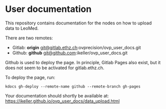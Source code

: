 # User documentation

This repository contains documentation for the nodes on how to upload data to LeoMed. 

There are two remotes:
* Gitlab: **origin** git@gitlab.ethz.ch:ovprecision/ovp_user_docs.git
* Github: **github** git@github.com:ikeller/ovp_user_docs.git

Github is used to deploy the page. In principle, Gitlab Pages also exist, but it does not seem to be activated for gitlab.ethz.ch.

To deploy the page, run:
```
kdocs gh-deploy --remote-name github --remote-branch gh-pages
```

Your documentation should shortly be available at: https://ikeller.github.io/ovp_user_docs/data_upload.html
